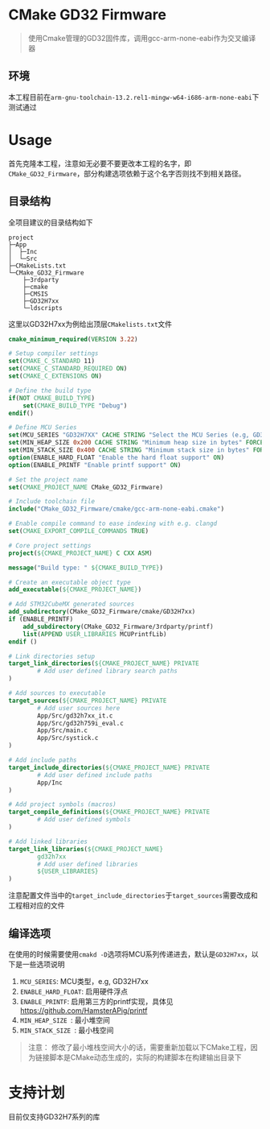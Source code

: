 # CMake GD32 Firmware
> 使用Cmake管理的GD32固件库，调用gcc-arm-none-eabi作为交叉编译器

## 环境
本工程目前在`arm-gnu-toolchain-13.2.rel1-mingw-w64-i686-arm-none-eabi`下测试通过

# Usage
首先克隆本工程，注意如无必要不要更改本工程的名字，即`CMake_GD32_Firmware`，部分构建选项依赖于这个名字否则找不到相关路径。

## 目录结构
全项目建议的目录结构如下
```angular2html
project
├─App
│  ├─Inc
│  └─Src
├─CMakeLists.txt
└─CMake_GD32_Firmware
    ├─3rdparty
    ├─cmake
    ├─CMSIS
    ├─GD32H7xx
    └─ldscripts
```

这里以GD32H7xx为例给出顶层`CMakelists.txt`文件
```cmake
cmake_minimum_required(VERSION 3.22)

# Setup compiler settings
set(CMAKE_C_STANDARD 11)
set(CMAKE_C_STANDARD_REQUIRED ON)
set(CMAKE_C_EXTENSIONS ON)

# Define the build type
if(NOT CMAKE_BUILD_TYPE)
    set(CMAKE_BUILD_TYPE "Debug")
endif()

# Define MCU Series
set(MCU_SERIES "GD32H7XX" CACHE STRING "Select the MCU Series (e.g, GD32H7xx)")
set(MIN_HEAP_SIZE 0x200 CACHE STRING "Minimum heap size in bytes" FORCE)
set(MIN_STACK_SIZE 0x400 CACHE STRING "Minimum stack size in bytes" FORCE)
option(ENABLE_HARD_FLOAT "Enable the hard float support" ON)
option(ENABLE_PRINTF "Enable printf support" ON)

# Set the project name
set(CMAKE_PROJECT_NAME CMake_GD32_Firmware)

# Include toolchain file
include("CMake_GD32_Firmware/cmake/gcc-arm-none-eabi.cmake")

# Enable compile command to ease indexing with e.g. clangd
set(CMAKE_EXPORT_COMPILE_COMMANDS TRUE)

# Core project settings
project(${CMAKE_PROJECT_NAME} C CXX ASM)

message("Build type: " ${CMAKE_BUILD_TYPE})

# Create an executable object type
add_executable(${CMAKE_PROJECT_NAME})

# Add STM32CubeMX generated sources
add_subdirectory(CMake_GD32_Firmware/cmake/GD32H7xx)
if (ENABLE_PRINTF)
    add_subdirectory(CMake_GD32_Firmware/3rdparty/printf)
    list(APPEND USER_LIBRARIES MCUPrintfLib)
endif ()

# Link directories setup
target_link_directories(${CMAKE_PROJECT_NAME} PRIVATE
        # Add user defined library search paths
)

# Add sources to executable
target_sources(${CMAKE_PROJECT_NAME} PRIVATE
        # Add user sources here
        App/Src/gd32h7xx_it.c
        App/Src/gd32h759i_eval.c
        App/Src/main.c
        App/Src/systick.c
)

# Add include paths
target_include_directories(${CMAKE_PROJECT_NAME} PRIVATE
        # Add user defined include paths
        App/Inc
)

# Add project symbols (macros)
target_compile_definitions(${CMAKE_PROJECT_NAME} PRIVATE
        # Add user defined symbols
)

# Add linked libraries
target_link_libraries(${CMAKE_PROJECT_NAME}
        gd32h7xx
        # Add user defined libraries
        ${USER_LIBRARIES}
)
```

注意配置文件当中的`target_include_directories`于`target_sources`需要改成和工程相对应的文件

## 编译选项
在使用的时候需要使用`cmakd -D`选项将MCU系列传递进去，默认是`GD32H7xx`，以下是一些选项说明
1. `MCU_SERIES`: MCU类型，e.g, GD32H7xx
2. `ENABLE_HARD_FLOAT`: 启用硬件浮点
3. `ENABLE_PRINTF`: 启用第三方的printf实现，具体见 https://github.com/HamsterAPig/printf 
4. `MIN_HEAP_SIZE `: 最小堆空间
5. `MIN_STACK_SIZE `: 最小栈空间
> 注意： 修改了最小堆栈空间大小的话，需要重新加载以下CMake工程，因为链接脚本是CMake动态生成的，实际的构建脚本在构建输出目录下

# 支持计划
目前仅支持GD32H7系列的库